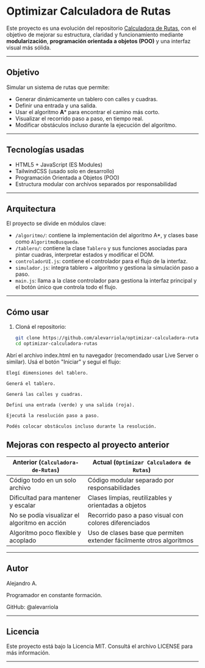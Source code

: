 # Optimizar Calculadora de Rutas 

Este proyecto es una evolución del repositorio [Calculadora de Rutas](https://github.com/alevarriola/Calculadora-de-Rutas), con el objetivo de mejorar su estructura, claridad y funcionamiento mediante **modularización**, **programación orientada a objetos (POO)** y una interfaz visual más sólida.

---

## Objetivo

Simular un sistema de rutas que permite:

- Generar dinámicamente un tablero con calles y cuadras.
- Definir una entrada y una salida.
- Usar el algoritmo **A*** para encontrar el camino más corto.
- Visualizar el recorrido paso a paso, en tiempo real.
- Modificar obstáculos incluso durante la ejecución del algoritmo.

---

##  Tecnologías usadas

- HTML5 + JavaScript (ES Modules)
- TailwindCSS (usado solo en desarrollo)
- Programación Orientada a Objetos (POO)
- Estructura modular con archivos separados por responsabilidad

---

## Arquitectura

El proyecto se divide en módulos clave:

- `/algoritmo/`: contiene la implementación del algoritmo A*, y clases base como `AlgoritmoBusqueda`.
- `/tablero/`: contiene la clase `Tablero` y sus funciones asociadas para pintar cuadras, interpretar estados y modificar el DOM.
- `controladorUI.js`: contiene el controlador para el flujo de la interfaz.
- `simulador.js`: integra tablero + algoritmo y gestiona la simulación paso a paso.
- `main.js`: llama a la clase controlador para gestiona la interfaz principal y el botón único que controla todo el flujo.

---

##  Cómo usar

1. Cloná el repositorio:
   ```bash
   git clone https://github.com/alevarriola/optimizar-calculadora-rutas.git
   cd optimizar-calculadora-rutas
   ```
Abrí el archivo index.html en tu navegador (recomendado usar Live Server o similar).
Usá el botón "Iniciar" y seguí el flujo:

    Elegí dimensiones del tablero.

    Generá el tablero.

    Generá las calles y cuadras.

    Definí una entrada (verde) y una salida (roja).

    Ejecutá la resolución paso a paso.

    Podés colocar obstáculos incluso durante la resolución.

##  Mejoras con respecto al proyecto anterior

| **Anterior (`Calculadora-de-Rutas`)**                            | **Actual (`Optimizar Calculadora de Rutas`)**                         |
|------------------------------------------------------------------|------------------------------------------------------------------------|
| Código todo en un solo archivo                                   | Código modular separado por responsabilidades                         |
| Dificultad para mantener y escalar                               | Clases limpias, reutilizables y orientadas a objetos                  |
| No se podía visualizar el algoritmo en acción                    | Recorrido paso a paso visual con colores diferenciados                |
| Algoritmo poco flexible y acoplado                               | Uso de clases base que permiten extender fácilmente otros algoritmos  |

---


## Autor

Alejandro A.

Programador en constante formación.

GitHub: @alevarriola

---

## Licencia

Este proyecto está bajo la Licencia MIT.
Consultá el archivo LICENSE para más información.

---
